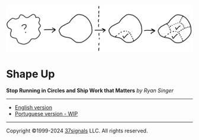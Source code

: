 
![From shapeless to shaped](assets/cover_summary-e9e01e28012e9df5a411d2eeb4643bd1f6e0630987aa801e132054694811f0a7.jpg)


# Shape Up
**Stop Running in Circles and Ship Work that Matters** 
*by Ryan Singer*

---

- [English version](/en/0.0-shape-up.md)
- [Portuguese version - WIP]()

---

Copyright ©1999-2024 [37signals](https://37signals.com/) LLC. All rights reserved.